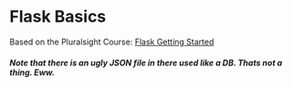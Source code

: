 # Flask Basics

Based on the Pluralsight Course: [Flask Getting Started](https://app.pluralsight.com/library/courses/flask-getting-started/)

##### Note that there is an ugly JSON file in there used like a DB. Thats not a thing. Eww.
